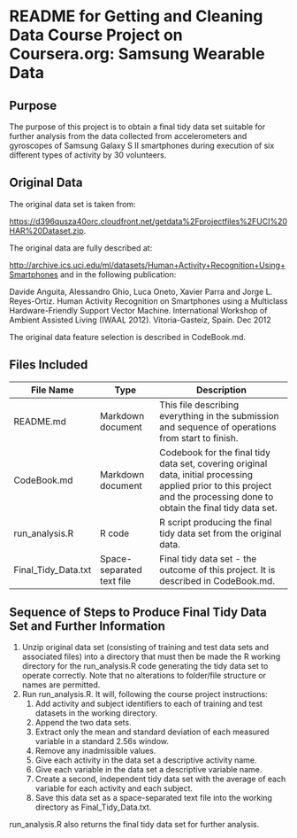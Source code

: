 # README for Getting and Cleaning Data Course Project on Coursera.org: Samsung Wearable Data

## Purpose

The purpose of this project is to obtain a final tidy data set suitable for further analysis from the data collected from accelerometers and gyroscopes of Samsung Galaxy S II smartphones during execution of six different types of activity by 30 volunteers. 

## Original Data 

The original data set is taken from:

https://d396qusza40orc.cloudfront.net/getdata%2Fprojectfiles%2FUCI%20HAR%20Dataset.zip. 

The original data are fully described at:

http://archive.ics.uci.edu/ml/datasets/Human+Activity+Recognition+Using+Smartphones and in the following publication:

Davide Anguita, Alessandro Ghio, Luca Oneto, Xavier Parra and Jorge L. Reyes-Ortiz. Human Activity Recognition on Smartphones using a Multiclass Hardware-Friendly Support Vector Machine. International Workshop of Ambient Assisted Living (IWAAL 2012). Vitoria-Gasteiz, Spain. Dec 2012

The original data feature selection is described in CodeBook.md.

## Files Included

File Name | Type | Description
----------|------|------------
README.md | Markdown document | This file describing everything in the submission and sequence of operations from start to finish.
CodeBook.md | Markdown document | Codebook for the final tidy data set, covering original data, initial processing applied prior to this project and the processing done to obtain the final tidy data set.
run_analysis.R| R code | R script producing the final tidy data set from the original data.
Final_Tidy_Data.txt| Space-separated text file | Final tidy data set - the outcome of this project. It is described in CodeBook.md.

## Sequence of Steps to Produce Final Tidy Data Set and Further Information

1. Unzip original data set (consisting of training and test data sets and associated files) into a directory that must then be made the R working directory for the run_analysis.R code generating the tidy data set to operate correctly. Note that no alterations to folder/file structure or names are permitted.
2. Run run_analysis.R. It will, following the course project instructions:
	1. Add activity and subject identifiers to each of training and test datasets in the working directory.
	2. Append the two data sets.
	3. Extract only the mean and standard deviation of each measured variable in a standard 2.56s window.  
	4. Remove any inadmissible values.
	5. Give each activity in the data set a descriptive activity name.
	6. Give each variable in the data set a descriptive variable name. 
	7. Create a second, independent tidy data set with the average of each variable for each activity and each subject.
	8. Save this data set as a space-separated text file into the working directory as Final_Tidy_Data.txt.

run_analysis.R also returns the final tidy data set for further analysis.